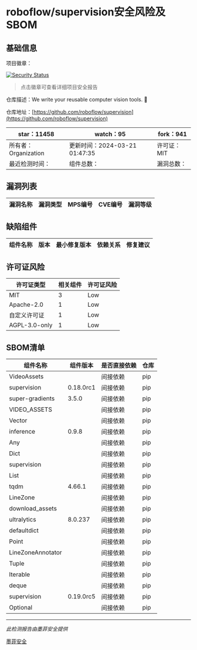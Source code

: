 # roboflow/supervision安全风险及SBOM

## 基础信息

项目徽章：

[![Security Status](https://www.murphysec.com/platform3/v31/badge/1770518772811608064.svg)](https://www.murphysec.com/console/report/1691876305259089920/1770518772811608064)

> 点击徽章可查看详细项目安全报告

仓库描述：We write your reusable computer vision tools. 💜

仓库地址：[https://github.com/roboflow/supervision](https://github.com/roboflow/supervision)

| star：11458 | watch：95 | fork：941 |
| ----------- | -------------- | ------------ |
| 所有者：Organization | 更新时间：2024-03-21 01:47:35 | 许可证：MIT |
| 最近检测时间： | 组件总数： | 漏洞总数： |




## 漏洞列表

| 漏洞名称 | 漏洞类型 | MPS编号 | CVE编号 | 漏洞等级 |
| ------- | ------ | ------- | ------ | ----- |





## 缺陷组件

| 组件名称 | 版本 | 最小修复版本 | 依赖关系 | 修复建议 |
| -------- | ---- | ------------ | -------- | -------- |





## 许可证风险

| 许可证类型 | 相关组件 | 许可证风险 |
| ---------- | -------- | ---------- |
|MIT|3|Low|
|Apache-2.0|1|Low|
|自定义许可证|1|Low|
|AGPL-3.0-only|1|Low|




## SBOM清单

| 组件名称 | 组件版本 | 是否直接依赖 | 仓库 |
| -------- | -------- | ------------ | ---- |
|VideoAssets||间接依赖|pip|
|supervision|0.18.0rc1|间接依赖|pip|
|super-gradients|3.5.0|间接依赖|pip|
|VIDEO_ASSETS||间接依赖|pip|
|Vector||间接依赖|pip|
|inference|0.9.8|间接依赖|pip|
|Any||间接依赖|pip|
|Dict||间接依赖|pip|
|supervision||间接依赖|pip|
|List||间接依赖|pip|
|tqdm|4.66.1|间接依赖|pip|
|LineZone||间接依赖|pip|
|download_assets||间接依赖|pip|
|ultralytics|8.0.237|间接依赖|pip|
|defaultdict||间接依赖|pip|
|Point||间接依赖|pip|
|LineZoneAnnotator||间接依赖|pip|
|Tuple||间接依赖|pip|
|Iterable||间接依赖|pip|
|deque||间接依赖|pip|
|supervision|0.19.0rc5|间接依赖|pip|
|Optional||间接依赖|pip|


------

*此检测报告由墨菲安全提供*

[墨菲安全](www.murphysec.com)